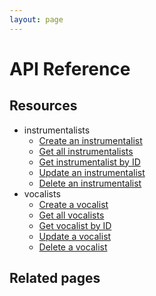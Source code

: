 ```yaml
---
layout: page
---
```

# API Reference

## Resources

* instrumentalists
  * [Create an instrumentalist](inst-create-inst/)
  * [Get all instrumentalists](inst-get-all-inst.md)
  * [Get instrumentalist by ID](inst-get-inst-by-id.md)
  * [Update an instrumentalist](inst-update-inst.md)
  * [Delete an instrumentalist](inst-delete-inst.md)
* vocalists
  * [Create a vocalist](voc-create-voc.md)
  * [Get all vocalists](voc-get-all-vocalists.md)
  * [Get vocalist by ID](voc-get-vocalists-by-id.md)
  * [Update a vocalist](voc-update-inst.md)
  * [Delete a vocalist](voc-delete-voc.md)

## Related pages
